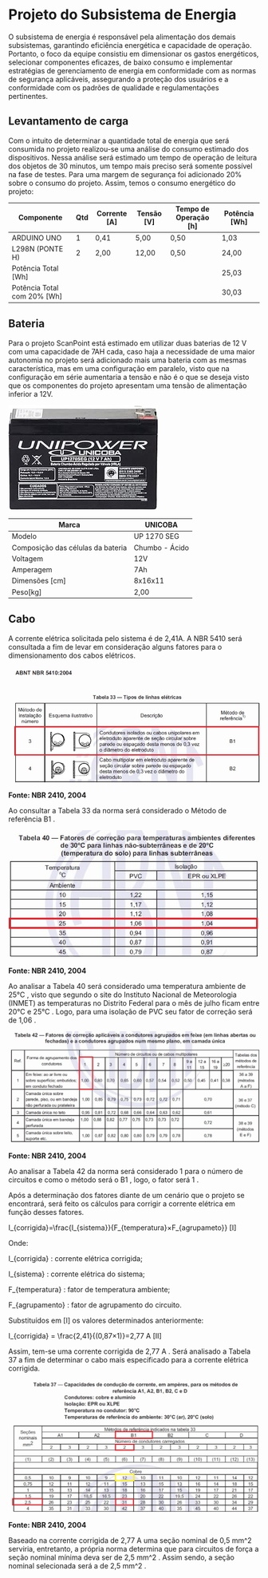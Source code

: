 # Projeto do Subsistema de Energia
O subsistema de energia é responsável pela alimentação dos demais subsistemas, garantindo eficiência energética e capacidade de operação. Portanto, o foco da equipe consistiu em dimensionar os gastos energéticos, selecionar componentes eficazes, de baixo consumo e implementar estratégias de gerenciamento de energia em conformidade com as normas de segurança aplicáveis, assegurando a proteção dos usuários e a conformidade com os padrões de qualidade e regulamentações pertinentes.

## Levantamento de carga
Com o intuito de determinar a quantidade total de energia que será consumida no projeto realizou-se uma análise do consumo estimado dos dispositivos. Nessa análise será estimado um tempo de operação de leitura dos objetos de  30  minutos, um tempo mais preciso será somente possível na fase de testes. Para uma margem de segurança foi adicionado  20%  sobre o consumo do projeto. Assim, temos o consumo energético do projeto:

| Componente | Qtd | Corrente [A]|Tensão [V] |Tempo de Operação [h] |Potência [Wh]|
| ------ | ------ |------ |------ |------ |------ |
|ARDUINO UNO|1|0,41|5,00|0,50|1,03|
|L298N (PONTE H)|2|2,00|12,00|0,50|24,00|
|Potência Total [Wh]|||||25,03|
|Potência Total com 20% [Wh]|||||30,03|

## Bateria
Para o projeto ScanPoint está estimado em utilizar duas baterias de  12 V  com uma capacidade de 7AH cada, caso haja a necessidade de uma maior autonomia no projeto será adicionado mais uma bateria com as mesmas característica, mas em uma configuração em paralelo, visto que na configuração em série aumentaria a tensão e não é o que se deseja visto que os componentes do projeto apresentam uma tensão de alimentação inferior a 12V.

![Bateria](../assets/eletronica-energia/bateria_unipower.jpg)

| Marca                             | UNICOBA       |
|------                             | ------        |
|    Modelo                         |UP 1270 SEG      |
|Composição das células da bateria  |Chumbo - Ácido |
|Voltagem                           | 12V            |
|    Amperagem                      |    7Ah        |
|    Dimensões [cm]                 |   8x16x11    |
|    Peso[kg]                       |    2,00        |

## Cabo
A corrente elétrica solicitada pelo sistema é de  2,41A. A NBR  5410  será consultada a fim de levar em consideração alguns fatores para o dimensionamento dos cabos elétricos.

![Tabela33](../assets/eletronica-energia/Tabela33.jpg)

**Fonte: NBR 2410, 2004**

Ao consultar a Tabela  33  da norma será considerado o Método de referência  B1 .

![Tabela40](../assets/eletronica-energia/Tabela40.jpg)

**Fonte: NBR 2410, 2004**

Ao analisar a Tabela  40  será considerado uma temperatura ambiente de  25°C , visto que segundo o site do Instituto Nacional de Meteorologia (INMET) as temperaturas no Distrito Federal para o mês de julho ficam entre  20°C  e  25°C . Logo, para uma isolação de PVC seu fator de correção será de  1,06 .

![Tabela42](../assets/eletronica-energia/Tabela42.jpg)

**Fonte: NBR 2410, 2004**

Ao analisar a Tabela  42  da norma será considerado  1  para o número de circuitos e como o método será o  B1 , logo, o fator será  1 .

Após a determinação dos fatores diante de um cenário que o projeto se encontrará, será feito os cálculos para corrigir a corrente elétrica em função desses fatores.

 I_{corrigida}=\frac{I_{sistema}}{F_{temperatura}×F_{agrupameto}}  [I]

Onde:

 I_{corrigida} : corrente elétrica corrigida;

 I_{sistema} : corrente elétrica do sistema;

 F_{temperatura} : fator de temperatura ambiente;

 F_{agrupamento} : fator de agrupamento do circuito.

Substituídos em [I] os valores determinados anteriormente:

 I_{corrigida} = \frac{2,41}{(0,87×1)}=2,77 A                [II]

Assim, tem-se uma corrente corrigida de  2,77 A . Será analisado a Tabela  37  a fim de determinar o cabo mais especificado para a corrente elétrica corrigida.


![Tabela37](../assets/eletronica-energia/Tabela37.jpg)

**Fonte: NBR 2410, 2004**

Baseado na corrente corrigida de  2,77 A  uma seção nominal de  0,5 mm^2  serviria, entretanto, a própria norma determina que para circuitos de força a seção nominal mínima deva ser de  2,5 mm^2 . Assim sendo, a seção nominal selecionada será a de  2,5 mm^2 .